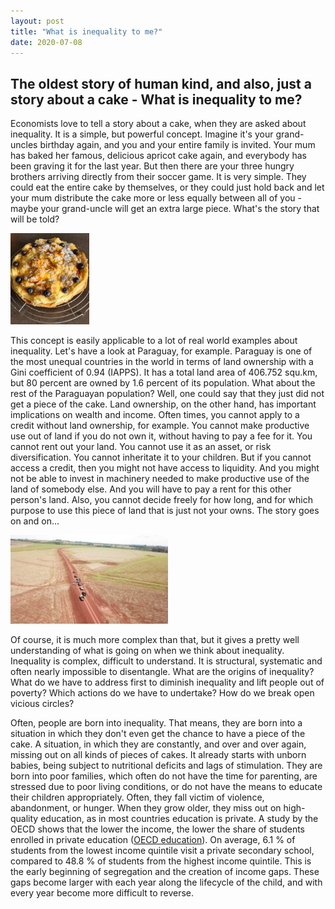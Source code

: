 ```yaml
---
layout: post
title: "What is inequality to me?"
date: 2020-07-08
---
```


## The oldest story of human kind, and also, just a story about a cake - What is inequality to me? 

Economists love to tell a story about a cake, when they are asked about inequality. It is a simple, but powerful concept. Imagine it's your grand-uncles birthday again, and you and your entire family is invited. Your mum has baked her famous, delicious apricot cake again, and everybody has been graving it for the last year. But then there are your three hungry brothers arriving directly from their soccer game. It is very simple. They could eat the entire cake by themselves, or they could just hold back and let your mum distribute the cake more or less equally between all of you - maybe your grand-uncle will get an extra large piece. What's the story that will be told? 

<img src="/images/IMG-20200621-WA0011.jpg" alt="Apricot Cake" style="max-width:25%;"/>


This concept is easily applicable to a lot of real world examples about inequality. Let's have a look at Paraguay, for example. Paraguay is one of the most unequal countries in the world in terms of land ownership with a Gini coefficient of 0.94 (IAPPS). It has a total land area of 406.752 squ.km, but 80 percent are owned by 1.6 percent of its population. What about the rest of the Paraguayan population? Well, one could say that they just did not get a piece of the cake. Land ownership, on the other hand, has important implications on wealth and income. Often times, you cannot apply to a credit without land ownership, for example. You cannot make productive use out of land if you do not own it, without having to pay a fee for it. You cannot rent out your land. You cannot use it as an asset, or risk diversification. You cannot inheritate it to your children. But if you cannot access a credit, then you might not have access to liquidity. And you might not be able to invest in machinery needed to make productive use of the land of somebody else. And you will have to pay a rent for this other person's land. Also, you cannot decide freely for how long, and for which purpose to use this piece of land that is just not your owns. The story goes on and on... 

<img src="/images/IMG-20191009-WA0060.jpg" alt="Alto Parana Drone Pic" style="max-width:50%;"/>

Of course, it is much more complex than that, but it gives a pretty well understanding of what is going on when we think about inequality. Inequality is complex, difficult to understand. It is structural, systematic and often nearly impossible to disentangle. What are the origins of inequality? What do we have to address first to diminish inequality and lift people out of poverty? Which actions do we have to undertake? How do we break open vicious circles? 

Often, people are born into inequality. That means, they are born into a situation in which they don't even get the chance to have a piece of the cake. A situation, in which they are constantly, and over and over again, missing out on all kinds of pieces of cakes. It already starts with unborn babies, being subject to nutritional deficits and lags of stimulation. They are born into poor families, which often do not have the time for parenting, are stressed due to poor living conditions, or do not have the means to educate their children appropriately. Often, they fall victim of violence, abandonment, or hunger. When they grow older, they miss out on high-quality education, as in most countries education is private. A study by the OECD shows that the lower the income, the lower the share of students enrolled in private education ([OECD education](https://read.oecd-ilibrary.org/development/latin-american-economic-outlook-2018/enrolment-in-private-schools-by-income-quintiles-in-latin-america-2014_leo-2018-graph16-en#page1)). On average, 6.1 % of students from the lowest income quintile visit a private secondary school, compared to 48.8 % of students from the highest income quintile. This is the early beginning of segregation and the creation of income gaps. These gaps become larger with each year along the lifecycle of the child, and with every year become more difficult to reverse. 




